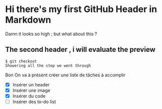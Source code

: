 # Hi there's my first GitHub Header in Markdown
Damn it looks so high ; but what about this ?

## The second header , i will evaluate the preview

```
$ git checkout
Showering all the step we went through
```
Bon On va à présent créer une liste de tâches à accomplir
- [x] Insérer un header
- [x] Insérer une image
- [x] Insérer du code
- [ ] Insérer des to-do list
